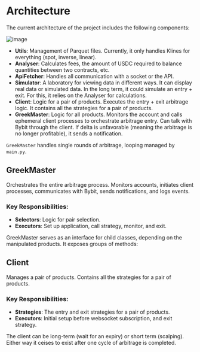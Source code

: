 # **Architecture**

The current architecture of the project includes the following components:

![image](https://github.com/user-attachments/assets/2f15742a-193b-4251-b8ba-9a4a68108180)

- **Utils**: Management of Parquet files. Currently, it only handles Klines for everything (spot, inverse, linear).
- **Analyser**: Calculates fees, the amount of USDC required to balance quantities between two contracts, etc.
- **ApiFetcher**: Handles all communication with a socket or the API.
- **Simulator**:  A laboratory for viewing data in different ways. It can display real data or simulated data. In the long term, it could simulate an entry + exit. For this, it relies on the Analyser for calculations.
- **Client**: Logic for a pair of products. Executes the entry + exit arbitrage logic. It contains all the strategies for a pair of products.
- **GreekMaster**: Logic for all products. Monitors the account and calls ephemeral client processes to orchestrate arbitrage entry. Can talk with Bybit through the client. If delta is unfavorable (meaning the arbitrage is no longer profitable), it sends a notification.


`GreekMaster` handles single rounds of arbitrage, looping managed by `main.py`.

## GreekMaster
Orchestrates the entire arbitrage process. Monitors accounts, initiates client processes, communicates with Bybit, sends notifications, and logs events.

### Key Responsibilities:
- **Selectors**: Logic for pair selection.
- **Executors**: Set up application, call strategy, monitor, and exit.

GreekMaster serves as an interface for child classes, depending on the manipulated products. It exposes groups of methods:


## Client
Manages a pair of products. Contains all the strategies for a pair of products.

### Key Responsibilities:
- **Strategies**: The entry and exit strategies for a pair of products.
- **Executors**: Initial setup before websocket subscription, and exit strategy.

The client can be long-term (wait for an expiry) or short term (scalping). Either way it ceises to exist after one cycle of arbitrage is completed.